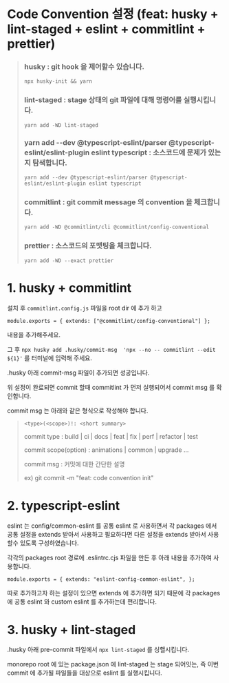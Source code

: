 # Code Convention 설정 (feat: husky + lint-staged + eslint + commitlint + prettier)

> ### husky : git hook 을 제어할수 있습니다.
>
> `npx husky-init && yarn`
>
> ### lint-staged : stage 상태의 git 파일에 대해 명령어를 실행시킵니다.
>
> `yarn add -WD lint-staged`
>
> ### yarn add --dev @typescript-eslint/parser @typescript-eslint/eslint-plugin eslint typescript : 소스코드에 문제가 있는지 탐색합니다.
>
> `yarn add --dev @typescript-eslint/parser @typescript-eslint/eslint-plugin eslint typescript`
>
> ### commitlint : git commit message 의 convention 을 체크합니다.
>
> `yarn add -WD @commitlint/cli @commitlint/config-conventional`
>
> ### prettier : 소스코드의 포맷팅을 체크합니다.
>
> `yarn add -WD --exact prettier`

# 1. husky + commitlint

설치 후 `commitlint.config.js` 파일을 root dir 에 추가 하고

`module.exports = { extends: ["@commitlint/config-conventional"] };`

내용을 추가해주세요.

그 후 `npx husky add .husky/commit-msg  'npx --no -- commitlint --edit ${1}'` 를 터미널에 입력해 주세요.

.husky 아래 commit-msg 파일이 추가되면 성공입니다.

위 설정이 완료되면 commit 할때 commitlint 가 먼저 실행되어서 commit msg 를 확인합니다.

commit msg 는 아래와 같은 형식으로 작성해야 합니다.

> `<type>(<scope>)!: <short summary>`
>
> commit type : build | ci | docs | feat | fix | perf | refactor | test
>
> commit scope(option) : animations | common | upgrade ...
>
> commit msg : 커밋에 대한 간단한 설명
>
> ex) git commit -m "feat: code convention init"

# 2. typescript-eslint

eslint 는 config/common-eslint 를 공통 eslint 로 사용하면서 각 packages 에서 공통 설정을 extends 받아서 사용하고 필요하다면 다른 설정을 extends 받아서 사용할수 있도록 구성하였습니다.

각각의 packages root 경로에 .eslintrc.cjs 파일을 만든 후 아래 내용을 추가하여 사용합니다.

`module.exports = {
  extends: "eslint-config-common-eslint",
};`

따로 추가하고자 하는 설정이 있으면 extends 에 추가하면 되기 때문에 각 packages 에 공통 eslint 와 custom eslint 를 추가하는데 편리합니다.

# 3. husky + lint-staged

.husky 아래 pre-commit 파일에서 `npx lint-staged` 를 싱핼시킵니다.

monorepo root 에 있는 package.json 에 lint-staged 는 stage 되어잇는, 즉 이번 commit 에 추가될 파일들을 대상으로 eslint 를 실행시킵니다.
